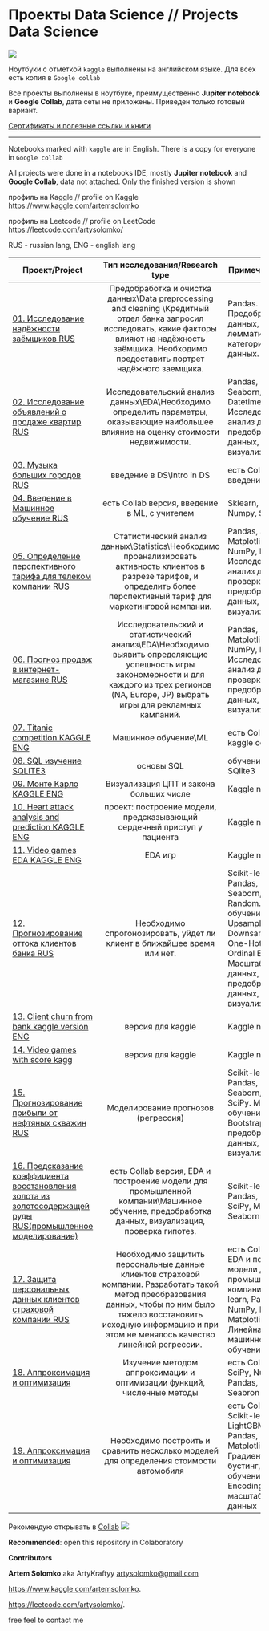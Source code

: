 # Проекты Data Science // Projects Data Science 
![](https://i.ibb.co/GPLKyr5/Skill-Factory1307-2.png)


Ноутбуки с отметкой `kaggle` выполнены на английском языке. Для всех есть копия в `Google collab`


Все проекты выполнены в ноутбуке, преимущественно **Jupiter notebook** и **Google Collab**, дата сеты не приложены. 
Приведен только готовый вариант. 


[Сертификаты и полезные ссылки и книги](https://github.com/ArtyKrafty/Kraftyy/tree/main/certificates)
__________________________________________________________________________________________________________________________


Notebooks marked with `kaggle` are in English. There is a copy for everyone in `Google collab`


All projects were done in a notebooks IDE, mostly **Jupiter notebook** and **Google Collab**, data not attached.
Only the finished version is shown

профиль на Kaggle // profile on Kaggle
https://www.kaggle.com/artemsolomko

профиль на Leetcode // profile on LeetCode
https://leetcode.com/artysolomko/

RUS - russian lang, ENG - english lang

| **Проект/Project** | **Тип исследования/Research type** | **Примечание/Notes** |
| -------------------- | :---------------------: |---------------------------|
| [01. Исследование надёжности заёмщиков RUS](https://github.com/ArtyKrafty/Kraftyy/tree/main/Borrowers) | Предобработка и очистка данных\\Data preprocessing and cleaning \\Кредитный отдел банка запросил исследовать, какие факторы влияют на надёжность заёмщика. Необходимо предоставить портрет надёжного заемщика.| Pandas. Предобработка данных, лемматизация, категоризация данных.|
| [02. Исследование объявлений о продаже квартир RUS](https://github.com/ArtyKrafty/Kraftyy/tree/main/real_state_eda) | Исследовательский анализ данных\\EDA\\Необходимо определить параметры, оказывающие наибольшее влияние на оценку стоимости недвижимости. | Pandas, Matplotlib, Seaborn, NumPy, Datetime. Исследовательский анализ данных, предобработка данных, визуализация.|
| [03. Музыка больших городов RUS](https://github.com/ArtyKrafty/Kraftyy/tree/main/first_training_music) | введение в DS\\Intro in DS | есть Collab версия, введение в EDA|
| [04. Введение в Машинное обучение RUS](https://github.com/ArtyKrafty/Kraftyy/tree/main/intro_ml) | есть Collab версия, введение в ML, с учителем|Sklearn, Pandas, Numpy, Seaborn|
| [05. Определение перспективного тарифа для телеком компании RUS](https://github.com/ArtyKrafty/Kraftyy/tree/main/Statistic_analyze)| Статистический анализ данных\\Statistics\\Необходимо проанализировать активность клиентов в разрезе тарифов, и определить более перспективный тариф для маркетинговой кампании.| Pandas, SciPy, Matplotlib, Seaborn, NumPy, Datetime. Исследовательский анализ данных, проверка гипотез, предобработка данных, визуализация.|
| [06. Прогноз продаж в интернет-магазине RUS](https://github.com/ArtyKrafty/Kraftyy/tree/main/Games_EDA) | Исследовательский и статистический анализ\\EDA\\Необходимо выявить определяющие успешность игры закономерности и для каждого из трех регионов (NA, Europe, JP) выбрать игры для рекламных кампаний.| Pandas, SciPy, Matplotlib, Seaborn, NumPy, Datetime. Исследовательский анализ данных, проверка гипотез, предобработка данных, визуализация.|
| [07. Titanic competition KAGGLE ENG](https://github.com/ArtyKrafty/Kraftyy/tree/main/Titanic)| Машинное обучение\\ML| есть Collab версия, kaggle compete|
| [08. SQL изучение SQLITE3](https://github.com/ArtyKrafty/Kraftyy/tree/main/SQL_learning)| основы SQL| обучение работы в SQlite3|
| [09. Монте Карло KAGGLE ENG](https://github.com/ArtyKrafty/Kraftyy/tree/main/monte_carlo_method)| Визуализация ЦПТ и закона больших числе|Kaggle notebook |
| [10. Heart attack analysis and prediction KAGGLE ENG](https://github.com/ArtyKrafty/Kraftyy/tree/main/heart_attack_eda_and_pred) | проект: построение модели, предсказывающий сердечный приступ у пациента| Kaggle notebook|
| [11. Video games EDA KAGGLE ENG](https://github.com/ArtyKrafty/Kraftyy/tree/main/Video_games_kaggle)| EDA игр|Kaggle notebook|
| [12. Прогнозирование оттока клиентов банка RUS](https://github.com/ArtyKrafty/Kraftyy/tree/main/churn_clients_bank)|Необходимо спрогонозировать, уйдет ли клиент в ближайшее время или нет.| Scikit-learn, Pandas, Matplotlib, Seaborn, NumPy, Random. Машинное обучение, Upsampling, Downsampling, One-Hot Encoding, Ordinal Encoding, Масштабирование данных, предобработка данных, визуализация.|
| [13. Client churn from bank kaggle version ENG](https://github.com/ArtyKrafty/Kraftyy/tree/main/Churn_bank_kaggle%20version)|версия для kaggle|Kaggle notebook|
| [14. Video games with score kagg](https://github.com/ArtyKrafty/Kraftyy/tree/main/video_games_with_score_%20kagg) |версия для kaggle|Kaggle notebook|
| [15. Прогнозирование прибыли от нефтяных скважин RUS](https://github.com/ArtyKrafty/Kraftyy/tree/main/Oil_well_location)| Моделирование прогнозов (регрессия)| Scikit-learn, Pandas, Matplotlib, Seaborn, NumPy, SciPy. Машинное обучение, Bootstrap, предобработка данных, визуализация.|
| [16. Предсказание коэффициента восстановления золота из золотосодержащей руды RUS(промышленное моделирование)](https://github.com/ArtyKrafty/Kraftyy/tree/main/Gold_prediction) | есть Collab версия, EDA и построение модели для промышленной компании\\Машинное обучение, предобработка данных, визуализация, проверка гипотез.|Scikit-learn, Pandas, NumPy, SciPy, Matplotlib, Seaborn|
| [17. Защита персональных данных клиентов страховой компании RUS](https://github.com/ArtyKrafty/Kraftyy/tree/main/personal_data_protection)| Необходимо защитить персональные данные клиентов страховой компании. Разработать такой метод преобразования данных, чтобы по ним было тяжело восстановить исходную информацию и при этом не менялось качество линейной регрессии.| есть Collab версия, EDA и построение модели для промышленной компании\\Scikit-learn, Pandas, NumPy, Random, Matplotlib, Seaborn. Линейная алгебра, машинное обучение.|
| [18. Аппроксимация и оптимизация](https://github.com/ArtyKrafty/Kraftyy/tree/main/optimize)| Изучение методом аппроксимации и оптимизации функций, численные методы| есть Collab версия, SciPy, Numpy, Pandas, Matplotlib, Seabron|
| [19. Аппроксимация и оптимизация](https://github.com/ArtyKrafty/Kraftyy/tree/main/optimize)| Необходимо построить и сравнить несколько моделей для определения стоимости автомобиля| есть Collab версия, Scikit-learn, LightGBM, Catboost, Pandas, NumPy, Matplotlib, Seaborn. Градиентный бустинг, машинное обучение, Ordinal Encoding, масштабирование данных|

Рекомендую открывать в [Collab](https://colab.research.google.com/notebooks/intro.ipynb#recent=true)
![](https://i.ibb.co/Vv6kj4h/colab-favicon-256px.png")

**Recommended**: open this repository in Colaboratory



**Contributors**

**Artem Solomko** aka ArtyKraftyy
artysolomko@gmail.com  

https://www.kaggle.com/artemsolomko. 

https://leetcode.com/artysolomko/. 

free feel to contact me




